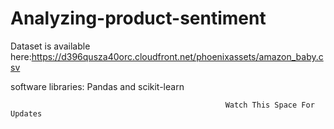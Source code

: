 # Analyzing-product-sentiment
Dataset is available here:https://d396qusza40orc.cloudfront.net/phoenixassets/amazon_baby.csv

software libraries: Pandas and scikit-learn


                                                    Watch This Space For Updates
